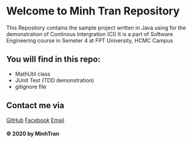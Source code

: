 # Welcome to Minh Tran Repository

This Repository contains the sample project written in Java
using for the demonstration of Continous Intergration
(CI)
It is a part of Software Engineering course in Semeter 4 at
FPT University, HCMC Campus

## You will find in this repo:
* MathUtil class
* JUnit Test (TDD demonstration)
* gitignore file


## Contact me via
[GitHub](https://github.com/minhtn1709)
[Facebook](https://www.facebook.com/minh2ws)
[Email](trnnhtminht1709@gmail.com)

#### © 2020 by MinhTran